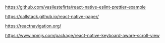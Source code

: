 https://github.com/vasilestefirta/react-native-eslint-prettier-example

https://callstack.github.io/react-native-paper/

https://reactnavigation.org/

https://www.npmjs.com/package/react-native-keyboard-aware-scroll-view
